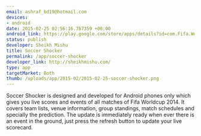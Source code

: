 ```yaml
--- 
email: ashraf_bd19@hotmail.com
devices: 
- android
date: 2015-02-25 02:56:16.767359 +00:00
android_link: https://play.google.com/store/apps/details?id=com.Fifa.WorldCup
status: publish
developer: Sheikh Mishu
title: Soccer Shocker
permalink: /app/soccer-shocker
developer_link: http://sheikhmishu.com/
type: app
targetMarket: Both
thumb: /uploads/app/2015-02/2015-02-25-soccer-shocker.png
---
```


Soccer Shocker is designed and developed for Android phones only which gives you live scores and events of all matches of Fifa Worldcup 2014. It covers team lists, venue information, group standings, match schedules and specially the prediction. The update is immediately ready when ever there is an event in the ground, just press the refresh button to update your live scorecard.
